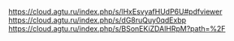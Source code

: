 https://cloud.agtu.ru/index.php/s/lHxEsvyafHUdP6U#pdfviewer
https://cloud.agtu.ru/index.php/s/dG8ruQuy0qdExbp
https://cloud.agtu.ru/index.php/s/BSonEKiZDAlHRpM?path=%2F
